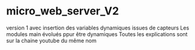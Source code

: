 # micro_web_server_V2
version 1 avec insertion des variables dynamiques issues de capteurs 
Les modules main évolués ppur être dynamiques
Toutes les explications  sont sur la chaine youtube du même nom
